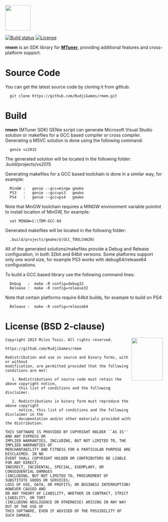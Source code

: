 <img height="81" src="https://rudji.com/rudji_games_logo_bright.svg"/>

[![Build status](https://ci.appveyor.com/api/projects/status/cbymgif55qmpa4tq?svg=true)](https://ci.appveyor.com/project/milostosic/rmem-f7tyu)
[![License](https://img.shields.io/badge/license-BSD--2%20clause-blue.svg)](https://github.com/RudjiGames/rmem/blob/master/LICENSE)

**rmem** is an SDK library for [**MTuner**](https://github.com/milostosic/MTuner), providing additional features and cross-platform support.

Source Code
======

You can get the latest source code by cloning it from github:

      git clone https://github.com/RudjiGames/rmem.git 

Build
======

**rmem** (MTuner SDK) GENie script can generate Microsoft Visual Studio solution or 
makefiles for a GCC based compiler or cross compiler. Generating a MSVC
solution is done using the following command:

      genie vs2015

The generated solution will be located in the following folder:
   .build/projects/vs2015

Generating makefiles for a GCC based toolchain is done in a similar way, for
example:

      MinGW :   genie --gcc=mingw gmake
      PS3   :   genie --gcc=ps3   gmake
      PS4   :   genie --gcc=ps4   gmake

Note that MinGW toolchain requires a MINGW environment variable pointint to
install location of MinGW, for example:

      set MINGW=C:\TDM-GCC-64

Generated makefiles will be located in the following folder:

      .build/projects/gmake/$(GCC_TOOLCHAIN)

All of the generated solutions/makefiles provide a Debug and Release configuration,
in both 32bit and 64bit versions. Some platforms support only one word size, for 
example PS3 works with debug64/release64 configurations.

To build a GCC based library use the following command lines:

      Debug   :  make -R config=debug32
      Release :  make -R config=release32

Note that certain platforms require 64bit builds, for example to build on PS4:

      Release :  make -R config=release64

License (BSD 2-clause)
======

<a href="http://opensource.org/licenses/BSD-2-Clause" target="_blank">
<img align="right" src="https://opensource.org/wp-content/uploads/2022/10/osi-badge-dark.svg" width="100" height="137">
</a>

	Copyright 2023 Milos Tosic. All rights reserved.
	
	https://github.com/RudjiGames/rmem
	
	Redistribution and use in source and binary forms, with or without
	modification, are permitted provided that the following conditions are met:
	
	   1. Redistributions of source code must retain the above copyright notice,
	      this list of conditions and the following disclaimer.
	
	   2. Redistributions in binary form must reproduce the above copyright
	      notice, this list of conditions and the following disclaimer in the
	      documentation and/or other materials provided with the distribution.
	
	THIS SOFTWARE IS PROVIDED BY COPYRIGHT HOLDER ``AS IS'' AND ANY EXPRESS OR
	IMPLIED WARRANTIES, INCLUDING, BUT NOT LIMITED TO, THE IMPLIED WARRANTIES OF
	MERCHANTABILITY AND FITNESS FOR A PARTICULAR PURPOSE ARE DISCLAIMED. IN NO
	EVENT SHALL COPYRIGHT HOLDER OR CONTRIBUTORS BE LIABLE FOR ANY DIRECT,
	INDIRECT, INCIDENTAL, SPECIAL, EXEMPLARY, OR CONSEQUENTIAL DAMAGES
	(INCLUDING, BUT NOT LIMITED TO, PROCUREMENT OF SUBSTITUTE GOODS OR SERVICES;
	LOSS OF USE, DATA, OR PROFITS; OR BUSINESS INTERRUPTION) HOWEVER CAUSED AND
	ON ANY THEORY OF LIABILITY, WHETHER IN CONTRACT, STRICT LIABILITY, OR TORT
	(INCLUDING NEGLIGENCE OR OTHERWISE) ARISING IN ANY WAY OUT OF THE USE OF
	THIS SOFTWARE, EVEN IF ADVISED OF THE POSSIBILITY OF SUCH DAMAGE. 

